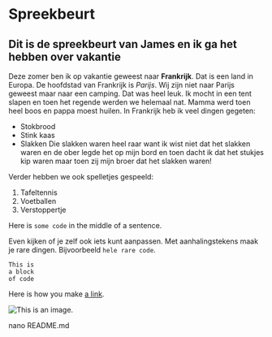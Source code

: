# Spreekbeurt

## Dit is de spreekbeurt van James en ik ga het hebben over vakantie

Deze zomer ben ik op vakantie geweest naar **Frankrijk**. Dat is een land in Europa.
De hoofdstad van Frankrijk is  *Parijs*. Wij zijn niet naar Parijs geweest maar naar een camping.
Dat was heel leuk. Ik mocht in een tent slapen en toen het regende werden we
helemaal nat. Mamma werd toen heel boos en pappa moest huilen.
In Frankrijk heb ik veel dingen gegeten:
- Stokbrood
- Stink kaas
- Slakken
Die slakken waren heel raar want ik wist niet dat het slakken waren en de ober legde het op mijn bord en toen dacht ik dat het stukjes kip waren maar toen zij mijn broer dat het slakken waren!

Verder hebben we ook spelletjes gespeeld:
1. Tafeltennis
2. Voetballen
3. Verstoppertje

Here is `some code` in the middle of a sentence.

Even kijken of je zelf ook iets kunt aanpassen. Met aanhalingstekens maak je rare dingen. Bijvoorbeeld `hele rare code`.

```
This is
a block
of code
```

Here is how you make [a link](https://www.wikipedia.org/).

![This is an image.](https://github.com/yihui/xaringan/releases/download/v0.0.2/karl-moustache.jpg)

nano README.md
